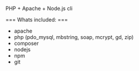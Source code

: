 PHP + Apache + Node.js cli

=== Whats included: ===
* apache
* php (pdo_mysql, mbstring, soap, mcrypt, gd, zip)
* composer
* nodejs
* npm
* git